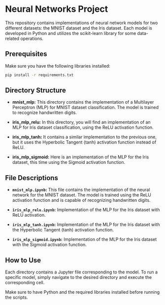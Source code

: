 # Neural Networks Project

This repository contains implementations of neural network models for two different datasets: the MNIST dataset and the Iris dataset. Each model is developed in Python and utilizes the scikit-learn library for some data-related operations.

## Prerequisites

Make sure you have the following libraries installed:

```bash
pip install -r requirements.txt
```

## Directory Structure

- **mnist_mlp:**
  This directory contains the implementation of a Multilayer Perceptron (MLP) for MNIST dataset classification. The model is trained to recognize handwritten digits.

- **iris_mlp_relu:**
  In this directory, you will find an implementation of an MLP for Iris dataset classification, using the ReLU activation function.

- **iris_mlp_tanh:**
  It contains a similar implementation to the previous one, but it uses the Hyperbolic Tangent (tanh) activation function instead of ReLU.

- **iris_mlp_sigmoid:**
  Here is an implementation of the MLP for the Iris dataset, this time using the Sigmoid activation function.

## File Descriptions

- **`mnist_mlp.ipynb`:**
  This file contains the implementation of the neural network for the MNIST dataset. The model is trained using the ReLU activation function and is capable of recognizing handwritten digits.

- **`iris_mlp_relu.ipynb`:**
  Implementation of the MLP for the Iris dataset with ReLU activation.

- **`iris_mlp_tanh.ipynb`:**
  Implementation of the MLP for the Iris dataset with the Hyperbolic Tangent (tanh) activation function.

- **`iris_mlp_sigmoid.ipynb`:**
  Implementation of the MLP for the Iris dataset with the Sigmoid activation function.

## How to Use

Each directory contains a Jupyter file corresponding to the model. To run a specific model, simply navigate to the desired directory and execute the corresponding cell.

Make sure to have Python and the required libraries installed before running the scripts.

